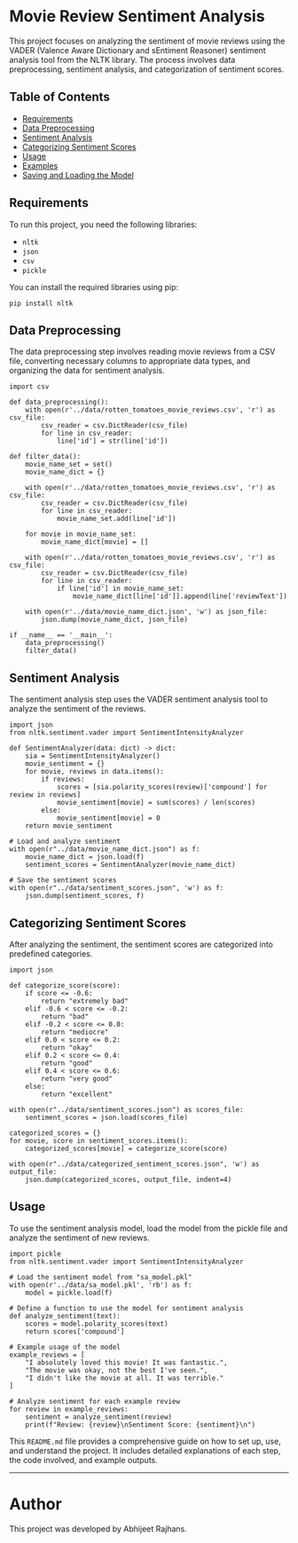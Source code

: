 # Movie Review Sentiment Analysis

This project focuses on analyzing the sentiment of movie reviews using the VADER (Valence Aware Dictionary and sEntiment Reasoner) sentiment analysis tool from the NLTK library. The process involves data preprocessing, sentiment analysis, and categorization of sentiment scores.

## Table of Contents
- [Requirements](#requirements)
- [Data Preprocessing](#data-preprocessing)
- [Sentiment Analysis](#sentiment-analysis)
- [Categorizing Sentiment Scores](#categorizing-sentiment-scores)
- [Usage](#usage)
- [Examples](#examples)
- [Saving and Loading the Model](#saving-and-loading-the-model)

## Requirements

To run this project, you need the following libraries:
- `nltk`
- `json`
- `csv`
- `pickle`

You can install the required libraries using pip:
```
pip install nltk
```

## Data Preprocessing
The data preprocessing step involves reading movie reviews from a CSV file, converting necessary columns to appropriate data types, and organizing the data for sentiment analysis.

```
import csv

def data_preprocessing():
    with open(r'../data/rotten_tomatoes_movie_reviews.csv', 'r') as csv_file:
        csv_reader = csv.DictReader(csv_file)
        for line in csv_reader:
            line['id'] = str(line['id'])

def filter_data():
    movie_name_set = set()
    movie_name_dict = {}

    with open(r'../data/rotten_tomatoes_movie_reviews.csv', 'r') as csv_file:
        csv_reader = csv.DictReader(csv_file)
        for line in csv_reader:
            movie_name_set.add(line['id'])

    for movie in movie_name_set:
        movie_name_dict[movie] = []

    with open(r'../data/rotten_tomatoes_movie_reviews.csv', 'r') as csv_file:
        csv_reader = csv.DictReader(csv_file)
        for line in csv_reader:
            if line['id'] in movie_name_set:
                movie_name_dict[line['id']].append(line['reviewText'])

    with open(r'../data/movie_name_dict.json', 'w') as json_file:
        json.dump(movie_name_dict, json_file)

if __name__ == '__main__':
    data_preprocessing()
    filter_data()

```

## Sentiment Analysis
The sentiment analysis step uses the VADER sentiment analysis tool to analyze the sentiment of the reviews.

```
import json
from nltk.sentiment.vader import SentimentIntensityAnalyzer

def SentimentAnalyzer(data: dict) -> dict:
    sia = SentimentIntensityAnalyzer()
    movie_sentiment = {}
    for movie, reviews in data.items():
        if reviews:
            scores = [sia.polarity_scores(review)['compound'] for review in reviews]
            movie_sentiment[movie] = sum(scores) / len(scores)
        else:
            movie_sentiment[movie] = 0
    return movie_sentiment

# Load and analyze sentiment
with open(r"../data/movie_name_dict.json") as f:
    movie_name_dict = json.load(f)
    sentiment_scores = SentimentAnalyzer(movie_name_dict)

# Save the sentiment scores
with open(r"../data/sentiment_scores.json", 'w') as f:
    json.dump(sentiment_scores, f)
```

## Categorizing Sentiment Scores
After analyzing the sentiment, the sentiment scores are categorized into predefined categories.

```
import json

def categorize_score(score):
    if score <= -0.6:
        return "extremely bad"
    elif -0.6 < score <= -0.2:
        return "bad"
    elif -0.2 < score <= 0.0:
        return "mediocre"
    elif 0.0 < score <= 0.2:
        return "okay"
    elif 0.2 < score <= 0.4:
        return "good"
    elif 0.4 < score <= 0.6:
        return "very good"
    else:
        return "excellent"

with open(r"../data/sentiment_scores.json") as scores_file:
    sentiment_scores = json.load(scores_file)

categorized_scores = {}
for movie, score in sentiment_scores.items():
    categorized_scores[movie] = categorize_score(score)

with open(r"../data/categorized_sentiment_scores.json", 'w') as output_file:
    json.dump(categorized_scores, output_file, indent=4)
```

## Usage
To use the sentiment analysis model, load the model from the pickle file and analyze the sentiment of new reviews.

```
import pickle
from nltk.sentiment.vader import SentimentIntensityAnalyzer

# Load the sentiment model from "sa_model.pkl"
with open(r'../data/sa_model.pkl', 'rb') as f:
    model = pickle.load(f)

# Define a function to use the model for sentiment analysis
def analyze_sentiment(text):
    scores = model.polarity_scores(text)
    return scores['compound']

# Example usage of the model
example_reviews = [
    "I absolutely loved this movie! It was fantastic.",
    "The movie was okay, not the best I've seen.",
    "I didn't like the movie at all. It was terrible."
]

# Analyze sentiment for each example review
for review in example_reviews:
    sentiment = analyze_sentiment(review)
    print(f"Review: {review}\nSentiment Score: {sentiment}\n")
```


This `README.md` file provides a comprehensive guide on how to set up, use, and understand the project. It includes detailed explanations of each step, the code involved, and example outputs.

---

# Author
This project was developed by Abhijeet Rajhans.
